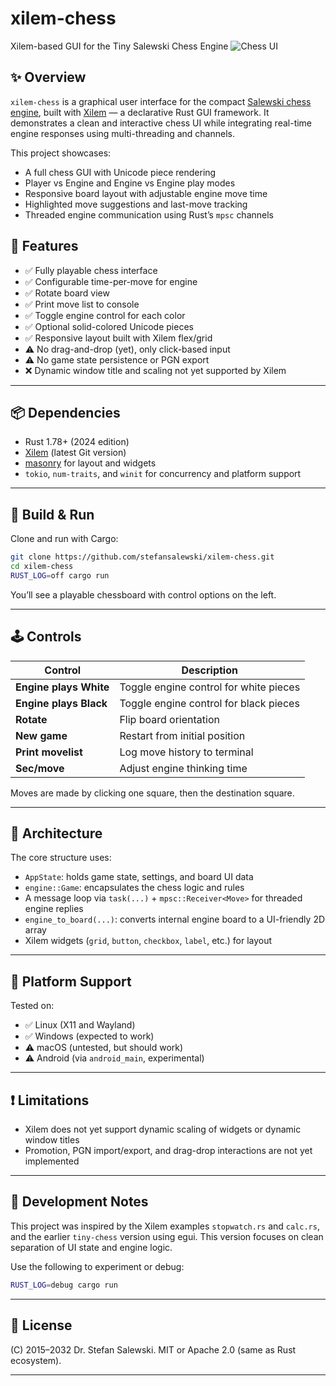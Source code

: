 # xilem-chess

Xilem-based GUI for the Tiny Salewski Chess Engine
![Chess UI](http://ssalewski.de/tmp/xilem-ches.png)

## ✨ Overview

`xilem-chess` is a graphical user interface for the compact [Salewski chess engine](https://ssalewski.de/), built with [Xilem](https://github.com/linebender/xilem) — a declarative Rust GUI framework. It demonstrates a clean and interactive chess UI while integrating real-time engine responses using multi-threading and channels.

This project showcases:

* A full chess GUI with Unicode piece rendering
* Player vs Engine and Engine vs Engine play modes
* Responsive board layout with adjustable engine move time
* Highlighted move suggestions and last-move tracking
* Threaded engine communication using Rust’s `mpsc` channels

## 🚀 Features

* ✅ Fully playable chess interface
* ✅ Configurable time-per-move for engine
* ✅ Rotate board view
* ✅ Print move list to console
* ✅ Toggle engine control for each color
* ✅ Optional solid-colored Unicode pieces
* ✅ Responsive layout built with Xilem flex/grid
* ⚠️ No drag-and-drop (yet), only click-based input
* ⚠️ No game state persistence or PGN export
* ❌ Dynamic window title and scaling not yet supported by Xilem

---

## 📦 Dependencies

* Rust 1.78+ (2024 edition)
* [Xilem](https://github.com/linebender/xilem) (latest Git version)
* [masonry](https://github.com/linebender/xilem/tree/main/masonry) for layout and widgets
* `tokio`, `num-traits`, and `winit` for concurrency and platform support

---

## 🔧 Build & Run

Clone and run with Cargo:

```bash
git clone https://github.com/stefansalewski/xilem-chess.git
cd xilem-chess
RUST_LOG=off cargo run
```

You’ll see a playable chessboard with control options on the left.

---

## 🕹️ Controls

| Control                | Description                            |
| ---------------------- | -------------------------------------- |
| **Engine plays White** | Toggle engine control for white pieces |
| **Engine plays Black** | Toggle engine control for black pieces |
| **Rotate**             | Flip board orientation                 |
| **New game**           | Restart from initial position          |
| **Print movelist**     | Log move history to terminal           |
| **Sec/move**           | Adjust engine thinking time            |

Moves are made by clicking one square, then the destination square.

---

## 🧠 Architecture

The core structure uses:

* `AppState`: holds game state, settings, and board UI data
* `engine::Game`: encapsulates the chess logic and rules
* A message loop via `task(...)` + `mpsc::Receiver<Move>` for threaded engine replies
* `engine_to_board(...)`: converts internal engine board to a UI-friendly 2D array
* Xilem widgets (`grid`, `button`, `checkbox`, `label`, etc.) for layout

---

## 📱 Platform Support

Tested on:

* ✅ Linux (X11 and Wayland)
* ✅ Windows (expected to work)
* ⚠️ macOS (untested, but should work)
* ⚠️ Android (via `android_main`, experimental)

---

## ❗ Limitations

* Xilem does not yet support dynamic scaling of widgets or dynamic window titles
* Promotion, PGN import/export, and drag-drop interactions are not yet implemented

---

## 🧪 Development Notes

This project was inspired by the Xilem examples `stopwatch.rs` and `calc.rs`, and the earlier `tiny-chess` version using egui. This version focuses on clean separation of UI state and engine logic.

Use the following to experiment or debug:

```bash
RUST_LOG=debug cargo run
```

---

## 📄 License

(C) 2015–2032 Dr. Stefan Salewski.
MIT or Apache 2.0 (same as Rust ecosystem).

---


